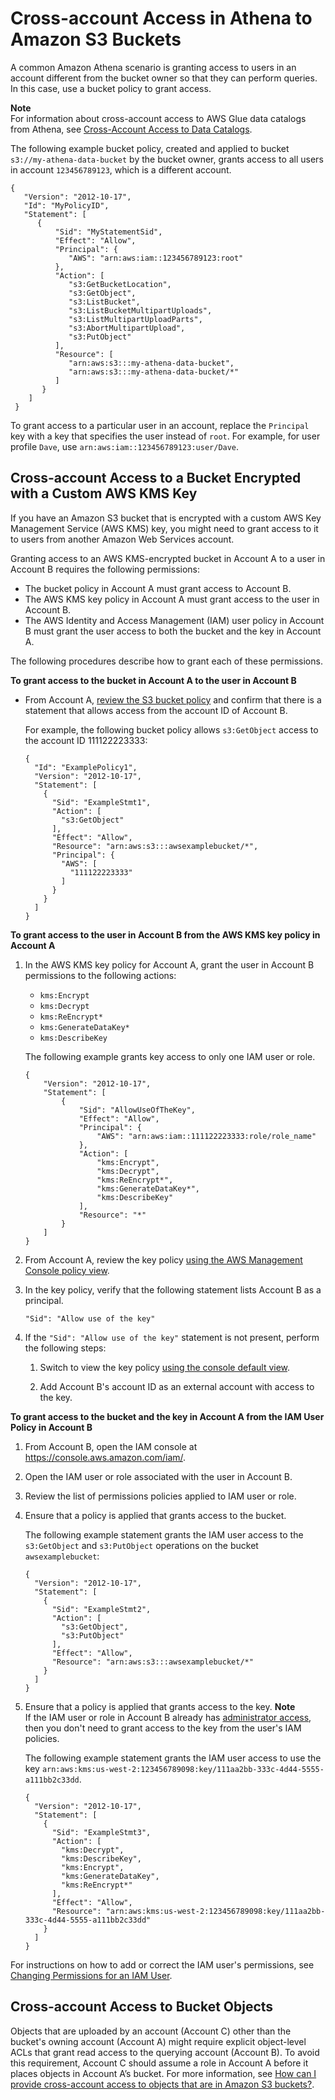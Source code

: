 # Cross\-account Access in Athena to Amazon S3 Buckets<a name="cross-account-permissions"></a>

A common Amazon Athena scenario is granting access to users in an account different from the bucket owner so that they can perform queries\. In this case, use a bucket policy to grant access\.

**Note**  
 For information about cross\-account access to AWS Glue data catalogs from Athena, see [Cross\-Account Access to Data Catalogs](security-iam-cross-account-glue-catalog-access.md)\.

The following example bucket policy, created and applied to bucket `s3://my-athena-data-bucket` by the bucket owner, grants access to all users in account `123456789123`, which is a different account\.

```
{
   "Version": "2012-10-17",
   "Id": "MyPolicyID",
   "Statement": [
      {
          "Sid": "MyStatementSid",
          "Effect": "Allow",
          "Principal": {
             "AWS": "arn:aws:iam::123456789123:root"
          },
          "Action": [
             "s3:GetBucketLocation",
             "s3:GetObject",
             "s3:ListBucket",
             "s3:ListBucketMultipartUploads",
             "s3:ListMultipartUploadParts",
             "s3:AbortMultipartUpload",
             "s3:PutObject"
          ],
          "Resource": [
             "arn:aws:s3:::my-athena-data-bucket",
             "arn:aws:s3:::my-athena-data-bucket/*"
          ]
       }
    ]
 }
```

To grant access to a particular user in an account, replace the `Principal` key with a key that specifies the user instead of `root`\. For example, for user profile `Dave`, use `arn:aws:iam::123456789123:user/Dave`\.

## Cross\-account Access to a Bucket Encrypted with a Custom AWS KMS Key<a name="cross-account-permissions-kms"></a>

If you have an Amazon S3 bucket that is encrypted with a custom AWS Key Management Service \(AWS KMS\) key, you might need to grant access to it to users from another Amazon Web Services account\.

Granting access to an AWS KMS\-encrypted bucket in Account A to a user in Account B requires the following permissions:
+ The bucket policy in Account A must grant access to Account B\.
+ The AWS KMS key policy in Account A must grant access to the user in Account B\.
+ The AWS Identity and Access Management \(IAM\) user policy in Account B must grant the user access to both the bucket and the key in Account A\.

The following procedures describe how to grant each of these permissions\.

**To grant access to the bucket in Account A to the user in Account B**
+ From Account A, [review the S3 bucket policy](https://docs.aws.amazon.com/AmazonS3/latest/user-guide/add-bucket-policy.html) and confirm that there is a statement that allows access from the account ID of Account B\.

  For example, the following bucket policy allows `s3:GetObject` access to the account ID 111122223333:

  ```
  {
    "Id": "ExamplePolicy1",
    "Version": "2012-10-17",
    "Statement": [
      {
        "Sid": "ExampleStmt1",
        "Action": [
          "s3:GetObject"
        ],
        "Effect": "Allow",
        "Resource": "arn:aws:s3:::awsexamplebucket/*",
        "Principal": {
          "AWS": [
            "111122223333"
          ]
        }
      }
    ]
  }
  ```

**To grant access to the user in Account B from the AWS KMS key policy in Account A**

1. In the AWS KMS key policy for Account A, grant the user in Account B permissions to the following actions:
   +  `kms:Encrypt` 
   +  `kms:Decrypt` 
   +  `kms:ReEncrypt*` 
   +  `kms:GenerateDataKey*` 
   +  `kms:DescribeKey` 

   The following example grants key access to only one IAM user or role\.

   ```
   {
       "Version": "2012-10-17",
       "Statement": [
           {
               "Sid": "AllowUseOfTheKey",
               "Effect": "Allow",
               "Principal": {
                   "AWS": "arn:aws:iam::111122223333:role/role_name"
               },
               "Action": [
                   "kms:Encrypt",
                   "kms:Decrypt",
                   "kms:ReEncrypt*",
                   "kms:GenerateDataKey*",
                   "kms:DescribeKey"
               ],
               "Resource": "*"
           }
       ]
   }
   ```

1. From Account A, review the key policy [using the AWS Management Console policy view](https://docs.aws.amazon.com/kms/latest/developerguide/key-policy-modifying.html#key-policy-modifying-how-to-console-policy-view)\.

1. In the key policy, verify that the following statement lists Account B as a principal\.

   ```
   "Sid": "Allow use of the key" 
   ```

1. If the `"Sid": "Allow use of the key"` statement is not present, perform the following steps:

   1. Switch to view the key policy [using the console default view](https://docs.aws.amazon.com/kms/latest/developerguide/key-policy-modifying.html#key-policy-modifying-how-to-console-default-view)\. 

   1.  Add Account B's account ID as an external account with access to the key\.

**To grant access to the bucket and the key in Account A from the IAM User Policy in Account B**

1. From Account B, open the IAM console at [https://console\.aws\.amazon\.com/iam/](https://console.aws.amazon.com/iam/)\.

1. Open the IAM user or role associated with the user in Account B\.

1. Review the list of permissions policies applied to IAM user or role\.

1. Ensure that a policy is applied that grants access to the bucket\.

   The following example statement grants the IAM user access to the `s3:GetObject` and `s3:PutObject` operations on the bucket `awsexamplebucket`:

   ```
   {
     "Version": "2012-10-17",
     "Statement": [
       {
         "Sid": "ExampleStmt2",
         "Action": [
           "s3:GetObject",
           "s3:PutObject"
         ],
         "Effect": "Allow",
         "Resource": "arn:aws:s3:::awsexamplebucket/*"
       }
     ]
   }
   ```

1. Ensure that a policy is applied that grants access to the key\.
**Note**  
If the IAM user or role in Account B already has [administrator access](https://docs.aws.amazon.com/IAM/latest/UserGuide/getting-started_create-admin-group.html), then you don't need to grant access to the key from the user's IAM policies\.

   The following example statement grants the IAM user access to use the key `arn:aws:kms:us-west-2:123456789098:key/111aa2bb-333c-4d44-5555-a111bb2c33dd`\.

   ```
   {
     "Version": "2012-10-17",
     "Statement": [
       {
         "Sid": "ExampleStmt3",
         "Action": [
           "kms:Decrypt",
           "kms:DescribeKey",
           "kms:Encrypt",
           "kms:GenerateDataKey",
           "kms:ReEncrypt*"
         ],
         "Effect": "Allow",
         "Resource": "arn:aws:kms:us-west-2:123456789098:key/111aa2bb-333c-4d44-5555-a111bb2c33dd"
       }
     ]
   }
   ```

For instructions on how to add or correct the IAM user's permissions, see [Changing Permissions for an IAM User](https://docs.aws.amazon.com/IAM/latest/UserGuide/id_users_change-permissions.html)\.

## Cross\-account Access to Bucket Objects<a name="cross-account-permissions-objects"></a>

Objects that are uploaded by an account \(Account C\) other than the bucket's owning account \(Account A\) might require explicit object\-level ACLs that grant read access to the querying account \(Account B\)\. To avoid this requirement, Account C should assume a role in Account A before it places objects in Account A’s bucket\. For more information, see [How can I provide cross\-account access to objects that are in Amazon S3 buckets?](https://aws.amazon.com/premiumsupport/knowledge-center/cross-account-access-s3/)\.